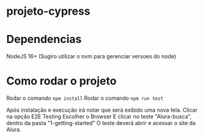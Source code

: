 # projeto-cypress

# Dependencias
NodeJS 16+ (Sugiro utilizar o nvm para gerenciar versoes do node)


# Como rodar o projeto

Rodar o comando ```npm install```
Rodar o comando ```npm run test```



Após instalação e execução irá notar que será exibido uma nova tela.
Clicar na opção E2E Testing 
Escolher o Browser 
E clicar no teste "Alura-busca", dentro da pasta "1-getting-started"
O teste deverá abrir e acessar o site da Alura.
